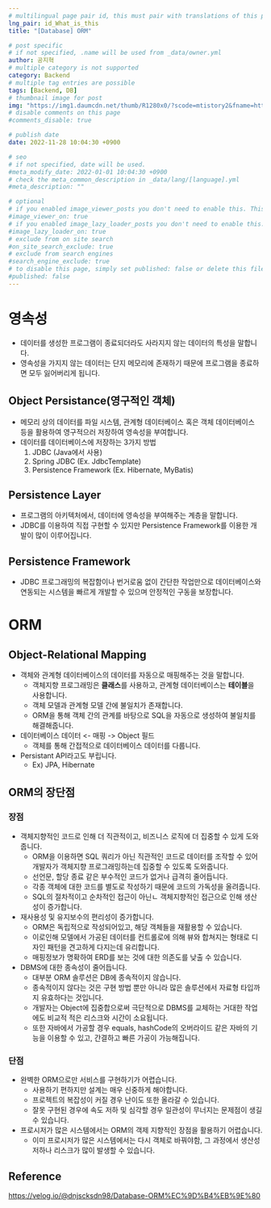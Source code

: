 ```yaml
---
# multilingual page pair id, this must pair with translations of this page. (This name must be unique)
lng_pair: id_What_is_this
title: "[Database] ORM"

# post specific
# if not specified, .name will be used from _data/owner.yml
author: 공지혁
# multiple category is not supported
category: Backend
# multiple tag entries are possible
tags: [Backend, DB]
# thumbnail image for post
img: "https://img1.daumcdn.net/thumb/R1280x0/?scode=mtistory2&fname=https%3A%2F%2Fblog.kakaocdn.net%2Fdn%2FdgejEm%2Fbtq8nsXjpYa%2Fwf9iTZD0G2gyrQRI4sQRRk%2Fimg.webp"
# disable comments on this page
#comments_disable: true

# publish date
date: 2022-11-28 10:04:30 +0900

# seo
# if not specified, date will be used.
#meta_modify_date: 2022-01-01 10:04:30 +0900
# check the meta_common_description in _data/lang/[language].yml
#meta_description: ""

# optional
# if you enabled image_viewer_posts you don't need to enable this. This is only if image_viewer_posts = false
#image_viewer_on: true
# if you enabled image_lazy_loader_posts you don't need to enable this. This is only if image_lazy_loader_posts = false
#image_lazy_loader_on: true
# exclude from on site search
#on_site_search_exclude: true
# exclude from search engines
#search_engine_exclude: true
# to disable this page, simply set published: false or delete this file
#published: false
---
```



# 영속성
- 데이터를 생성한 프로그램이 종료되더라도 사라지지 않는 데이터의 특성을 말합니다.
- 영속성을 가지지 않는 데이터는 단지 메모리에 존재하기 때문에 프로그램을 종료하면 모두 잃어버리게 됩니다.

## Object Persistance(영구적인 객체)
- 메모리 상의 데이터를 파일 시스템, 관계형  데이터베이스 혹은 객체 데이터베이스 등을 활용하여 영구적으러 저장하여 영속성을 부여합니다.
- 데이터를 데이터베이스에 저장하는 3가지 방법
    1) JDBC (Java에서 사용)
    2) Spring JDBC (Ex. JdbcTemplate)
    3) Persistence Framework (Ex. Hibernate, MyBatis)

## Persistence Layer
- 프로그램의 아키텍처에서, 데이터에 영속성을 부여해주는 계층을 말합니다.
- JDBC를 이용하여 직접 구현할 수 있지만 Persistence Framework를 이용한 개발이 많이 이루어집니다.

## Persistence Framework
- JDBC 프로그래밍의 복잡함이나 번거로움 없이 간단한 작업만으로 데이터베이스와 연동되는 시스템을 빠르게 개발할 수 있으며 안정적인 구동을 보장합니다.

# ORM
## Object-Relational Mapping
- 객체와 관계형 데이터베이스의 데이터를 자동으로 매핑해주는 것을 말합니다.
    - 객체지향 프로그래밍은 **클래스**를 사용하고, 관계형 데이터베이스는 **테이블**을 사용합니다.
    - 객체 모델과 관계형 모델 간에 불일치가 존재합니다.
    - ORM을 통해 객체 간의 관계를 바탕으로 SQL을 자동으로 생성하여 불일치를 해결해줍니다.
- 데이터베이스 데이터 <- 매핑 -> Object 필드
    - 객체를 통해 간접적으로 데이터베이스 데이터를 다룹니다.
- Persistant API라고도 부립니다.
    - Ex) JPA, Hibernate

## ORM의 장단점
### 장점
- 객체지향적인 코드로 인해 더 직관적이고, 비즈니스 로직에 더 집중할 수 있게 도와줍니다.
    - ORM을 이용하면 SQL 쿼리가 아닌 직관적인 코드로 데이터를 조작할 수 있어 개발자가 객체지향 프로그래밍하는데 집중할 수 있도록 도와줍니다.
    - 선언문, 할당 종료 같은 부수적인 코드가 없거나 급격히 줄어듭니다.
    - 각종 객체에 대한 코드를 별도로 작성하기 때문에 코드의 가독성을 올려줍니다.
    - SQL의 절차적이고 순차적인 접근이 아닌ㄴ 객체지향적인 접근으로 인해 생산성이 증가합니다.
- 재사용성 및 유지보수의 편리성이 증가합니다.
    - ORM은 독립적으로 작성되어있고, 해당 객체들을 재활용할 수 있습니다.
    - 이로인해 모델에서 가공된 데이터를 컨트롤로에 의해 뷰와 합쳐지는 형태로 디자인 패턴을 견고하게 다지는데 유리합니다.
    - 매핑정보가 명확하여 ERD를 보는 것에 대한 의존도를 낮출 수 있습니다.
- DBMS에 대한 종속성이 줄어듭니다.
    - 대부분 ORM 솔루션은 DB에 종속적이지 않습니다.
    - 종속적이지 않다는 것은 구현 방법 뿐만 아니라 많은 솔루션에서 자료형 타입까지 유효하다는 것입니다.
    - 개발자는 Object에  집중합으로써 극단적으로 DBMS를 교체하는 거대한 작업에도 비교적 적은 리스크와 시간이 소요됩니다.
    - 또한 자바에서 가공할 경우 equals, hashCode의 오버라이드 같은 자바의 기능을 이용할 수 있고, 간결하고 빠른 가공이 가능해집니다.
### 단점
- 완벽한 ORM으로만 서비스를 구현하기가 어렵습니다.
    - 사용하기 편하지만 설계는 매우 신중하게 해야합니다.
    - 프로젝트의 복잡성이 커질 경우 난이도 또한 올라갈 수 있습니다.
    - 잘못 구현된 경우에 속도 저하 및 심각할 경우 일관성이 무너지는 문제점이 생길 수 있습니다.
- 프로시저가 많은 시스템에서는 ORM의 객제 지향적인 장점을 활용하기 어렵습니다.
    - 이미 프로시저가 많은 시스템에서는 다시 객체로 바꿔야함, 그 과정에서 생산성 저하나 리스크가 많이 발생할 수 있습니다.

## Reference
https://velog.io/@dnjscksdn98/Database-ORM%EC%9D%B4%EB%9E%80
